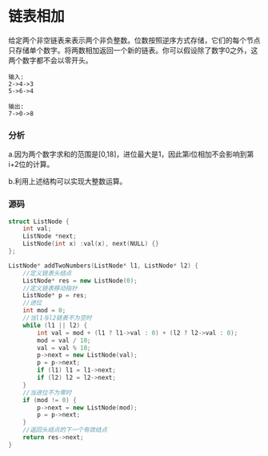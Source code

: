 # 链表相加


给定两个非空链表来表示两个非负整数。位数按照逆序方式存储，它们的每个节点只存储单个数字。将两数相加返回一个新的链表。你可以假设除了数字0之外，这两个数字都不会以零开头。

```
输入:
2->4->3
5->6->4
```

```
输出:
7->0->8
```

### 分析

a.因为两个数字求和的范围是[0,18]，进位最大是1，因此第i位相加不会影响到第i+2位的计算。

b.利用上述结构可以实现大整数运算。

### 源码

```cpp
struct ListNode {
	int val;
	ListNode *next;
	ListNode(int x) :val(x), next(NULL) {}
};

ListNode* addTwoNumbers(ListNode* l1, ListNode* l2) {
	//定义链表头结点
	ListNode* res = new ListNode(0);
	//定义链表移动指针
	ListNode* p = res;
	//进位
	int mod = 0;
	//当l1与l2链表不为空时
	while (l1 || l2) {
		int val = mod + (l1 ? l1->val : 0) + (l2 ? l2->val : 0);
		mod = val / 10;
		val = val % 10;
		p->next = new ListNode(val);
		p = p->next;
		if (l1) l1 = l1->next;
		if (l2) l2 = l2->next;
	}
	//当进位不为零时
	if (mod != 0) {
		p->next = new ListNode(mod);
		p = p->next;
	}
	//返回头结点的下一个有效结点
	return res->next;
}
```
